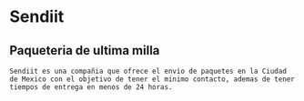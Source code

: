 # Sendiit

## Paqueteria de ultima milla
    Sendiit es una compañia que ofrece el envio de paquetes en la Ciudad de Mexico con el objetivo de tener el minimo contacto, ademas de tener tiempos de entrega en menos de 24 horas. 
